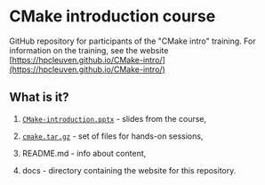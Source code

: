 # CMake introduction course

GitHub repository for participants of the "CMake intro" training. For information on the training, see the website [https://hpcleuven.github.io/CMake-intro/](https://hpcleuven.github.io/CMake-intro/)

## What is it?

1. [`CMake-introduction.pptx`](CMake-introduction.pptx) - slides from the course,

1. [`cmake.tar.gz`](cmake.tar.gz) - set of files for hands-on sessions,

1. README.md - info about content,

1. docs - directory containing the website for this repository.


